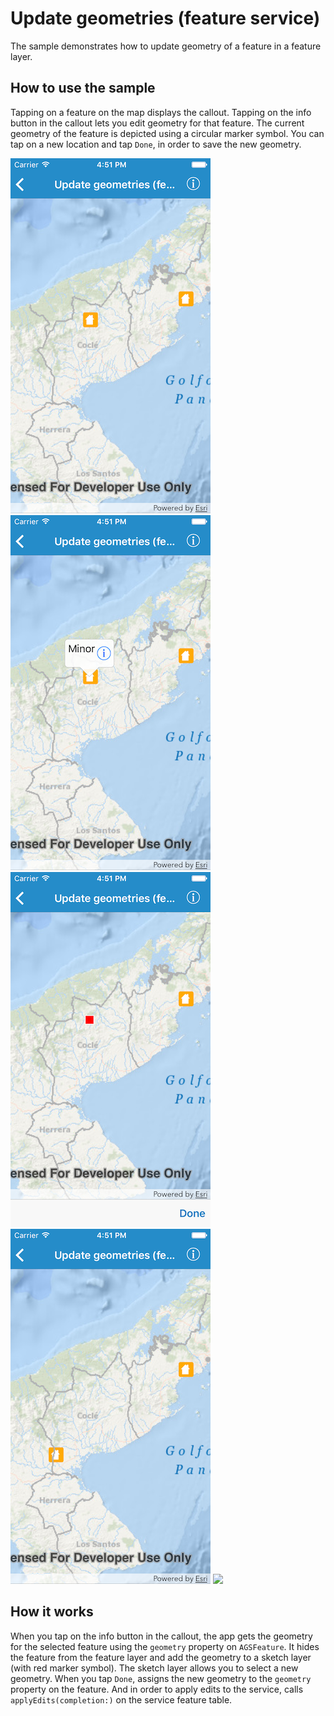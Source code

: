# Update geometries (feature service)

The sample demonstrates how to update geometry of a feature in a feature layer.

## How to use the sample

Tapping on a feature on the map displays the callout. Tapping on the info button in the callout lets you edit geometry for that feature. The current geometry of the feature is depicted using a circular marker symbol. You can tap on a new location and tap `Done`, in order to save the new geometry.

![](image1.png)
![](image2.png)
![](image3.png)
![](image4.png)
![](image5.png)

## How it works

When you tap on the info button in the callout, the app gets the geometry for the selected feature using the `geometry` property on `AGSFeature`. It hides the feature from the feature layer and add the geometry to a sketch layer (with red marker symbol). The sketch layer allows you to select a new geometry. When you tap `Done`, assigns the new geometry to the `geometry` property on the feature. And in order to apply edits to the service, calls `applyEdits(completion:)` on the service feature table.




